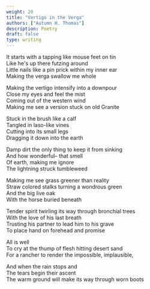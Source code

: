 ```yaml
---
weight: 20
title: "Vertigo in the Verga"
authors: ["Autumn H. Thomas"]
description: Poetry
draft: false
type: writing
---
```


It starts with a tapping like mouse feet on tin  
Like he's up there futzing around  
Little nails like a pin prick within my inner ear  
Making the verga swallow me whole


Making the vertigo intensify into a downpour  
Close my eyes and feel the mist  
Coming out of the western wind  
Making me see a version stuck on old Granite


Stuck in the brush like a calf  
Tangled in laso-like vines  
Cutting into its small legs  
Dragging it down into the earth


Damp dirt the only thing to keep it from sinking  
And how wonderful– that smell  
Of earth, making me ignore  
The lightning struck tumbleweed


Making me see grass greener than reality  
Straw colored stalks turning a wondrous green  
And the big live oak  
With the horse buried beneath  


Tender spirit twirling its way through bronchial trees  
With the love of his last breath  
Trusting his partner to lead him to his grave  
To place hand on forehead and promise


All is well  
To cry at the thump of flesh hitting desert sand  
For a rancher to render the impossible, implausible,

And when the rain stops and  
The tears begin their ascent  
The warm ground will make its way through worn boots